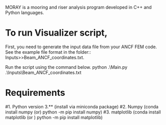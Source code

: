 MORAY is a mooring and riser analysis program developed in C++ and Python languages.

# To run Visualizer script, 
First, you need to generate the input data file from your ANCF FEM code.
See the example file format in the folder:: Inputs>>Beam_ANCF_coordinates.txt.

Run the script using the command below.
 python .\Main.py .\Inputs\Beam_ANCF_coordinates.txt 

 # Requirements
#1. Python version 3.** (install via miniconda package)
 #2. Numpy (conda install numpy (or) python -m pip install numpy)
 #3. matplotlib (conda install matplotlib (or ) python -m pip install matplotlib)
 
